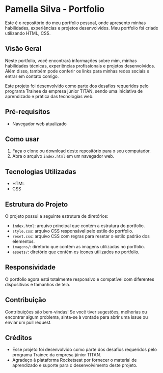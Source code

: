 # Pamella Silva - Portfolio

Este é o repositório do meu portfolio pessoal, onde apresento minhas habilidades, experiências e projetos desenvolvidos. Meu portfolio foi criado utilizando HTML, CSS.

## Visão Geral

Neste portfolio, você encontrará informações sobre mim, minhas habilidades técnicas, experiências profissionais e projetos desenvolvidos. Além disso, também pode conferir os links para minhas redes sociais e entrar em contato comigo.

Este projeto foi desenvolvido como parte dos desafios requeridos pelo programa Trainee da empresa júnior TITAN, sendo uma iniciativa de aprendizado e prática das tecnologias web.

## Pré-requisitos

- Navegador web atualizado

## Como usar

1. Faça o clone ou download deste repositório para o seu computador.
2. Abra o arquivo `index.html` em um navegador web. 

## Tecnologias Utilizadas

- HTML
- CSS

## Estrutura do Projeto

O projeto possui a seguinte estrutura de diretórios:

- `index.html`: arquivo principal que contém a estrutura do portfolio.
- `style.css`: arquivo CSS responsável pelo estilo do portfolio.
- `reset.css`: arquivo CSS com regras para resetar o estilo padrão dos elementos.
- `imagens/`: diretório que contém as imagens utilizadas no portfolio.
- `assets/`: diretório que contém os ícones utilizados no portfolio.

## Responsividade

O portfolio agora está totalmente responsivo e compatível com diferentes dispositivos e tamanhos de tela.

## Contribuição

Contribuições são bem-vindas! Se você tiver sugestões, melhorias ou encontrar algum problema, sinta-se à vontade para abrir uma issue ou enviar um pull request.

## Créditos

- Esse projeto foi desenvolvido como parte dos desafios requeridos pelo programa Trainee da empresa júnior TITAN.
- Agradeço à plataforma Rocketseat por fornecer o material de aprendizado e suporte para o desenvolvimento deste projeto.



